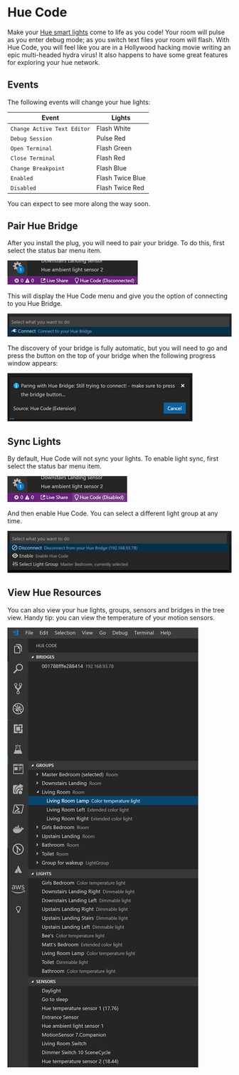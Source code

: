 # Hue Code

Make your [Hue smart lights](https://amzn.to/2MC3RVD) come to life as you code! Your room will pulse as you enter debug mode; as you switch text files your room will flash. With Hue Code, you will feel like you are in a Hollywood hacking movie writing an epic multi-headed hydra virus! It also happens to have some great features for exploring your hue network.

## Events

The following events will change your hue lights:

| Event                          | Lights      |
| ------------------------------ | ----------- |
| `Change Active Text Editor`    | Flash White |
| `Debug Session`                | Pulse Red   |
| `Open Terminal`                | Flash Green |
| `Close Terminal`               | Flash Red   |
| `Change Breakpoint`            | Flash Blue  |
| `Enabled`                      | Flash Twice Blue |
| `Disabled`                     | Flash Twice Red |

You can expect to see more along the way soon.

## Pair Hue Bridge

After you install the plug, you will need to pair your bridge. To do this, first select the status bar menu item.

![Disconnected Status Bar](media/status-bar-disconnected.png)

This will display the Hue Code menu and give you the option of connecting to you Hue Bridge.

![Connect Bridge](media/connect-bridge.png)

The discovery of your bridge is fully automatic, but you will need to go and press the button on the top of your bridge when the following progress window appears:

![Pari Progress](media/pair-progress.png)

## Sync Lights

By default, Hue Code will not sync your lights. To enable light sync, first select the status bar menu item.

![Status Bar](media/status-bar.png)

And then enable Hue Code. You can select a different light group at any time.

![Hue Code Menu](media/light-group.png)

## View Hue Resources

You can also view your hue lights, groups, sensors and bridges in the tree view. Handy tip: you can view the temperature of your motion sensors.

![Tree Views](media/tree-views.png)
